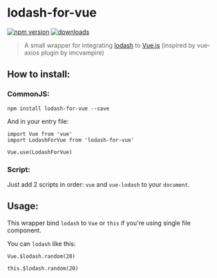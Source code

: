 # lodash-for-vue
[![npm version](https://img.shields.io/npm/v/lodash-for-vue.svg?style=flat)](https://www.npmjs.com/package/lodash-for-vue)
[![downloads](https://img.shields.io/npm/dm/lodash-for-vue.svg?style=flat)](https://www.npmjs.com/package/lodash-for-vue)

>A small wrapper for integrating [lodash](https://github.com/lodash/lodash#lodash-v4174) to [Vue.js](https://github.com/vuejs/vue)
(inspired by vue-axios plugin by imcvampire)

## How to install:
### CommonJS:
```
npm install lodash-for-vue --save
```

And in your entry file:
```
import Vue from 'vue'
import LodashForVue from 'lodash-for-vue'

Vue.use(LodashForVue)
```

### Script:
Just add 2 scripts in order: `vue` and `vue-lodash` to your `document`.

## Usage:
This wrapper bind `lodash` to `Vue` or `this` if you're using single file component.

You can `lodash` like this:
```
Vue.$lodash.random(20)

this.$lodash.random(20)
```

